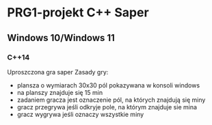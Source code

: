 # PRG1-projekt C++ Saper
## Windows 10/Windows 11
### C++14
Uproszczona gra saper
Zasady gry:
- plansza o wymiarach 30x30 pól pokazywana w konsoli windows
- na planszy znajduje się 15 min
- zadaniem gracza jest oznaczenie pól, na których znajdują się miny
- gracz przegrywa jeśli odkryje pole, na którym znajduje sie mina
- gracz wygrywa jeśli oznaczy wszystkie miny
